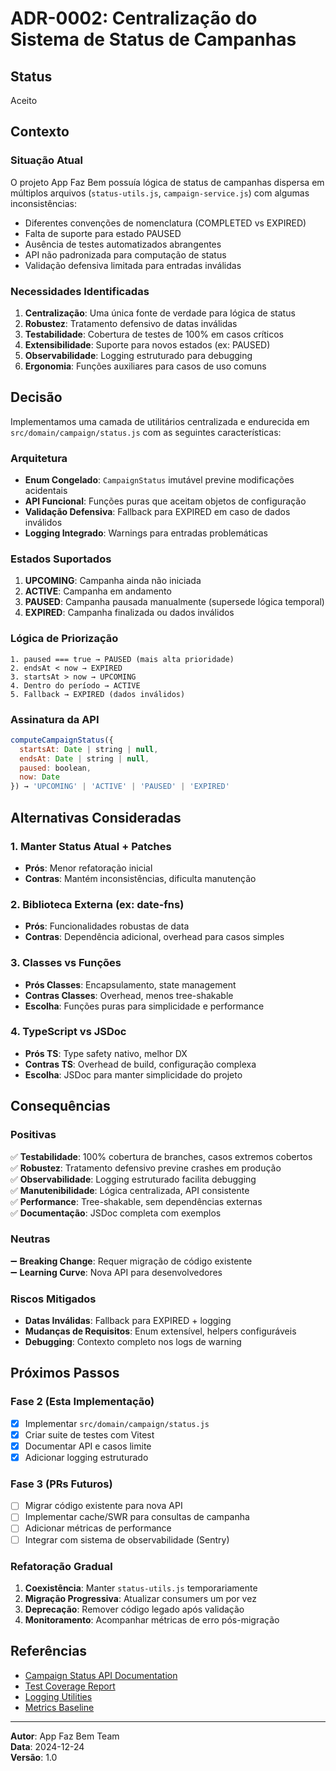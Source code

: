 # ADR-0002: Centralização do Sistema de Status de Campanhas

## Status
Aceito

## Contexto

### Situação Atual
O projeto App Faz Bem possuía lógica de status de campanhas dispersa em múltiplos arquivos (`status-utils.js`, `campaign-service.js`) com algumas inconsistências:

- Diferentes convenções de nomenclatura (COMPLETED vs EXPIRED)
- Falta de suporte para estado PAUSED 
- Ausência de testes automatizados abrangentes
- API não padronizada para computação de status
- Validação defensiva limitada para entradas inválidas

### Necessidades Identificadas
1. **Centralização**: Uma única fonte de verdade para lógica de status
2. **Robustez**: Tratamento defensivo de datas inválidas
3. **Testabilidade**: Cobertura de testes de 100% em casos críticos
4. **Extensibilidade**: Suporte para novos estados (ex: PAUSED)
5. **Observabilidade**: Logging estruturado para debugging
6. **Ergonomia**: Funções auxiliares para casos de uso comuns

## Decisão

Implementamos uma camada de utilitários centralizada e endurecida em `src/domain/campaign/status.js` com as seguintes características:

### Arquitetura
- **Enum Congelado**: `CampaignStatus` imutável previne modificações acidentais
- **API Funcional**: Funções puras que aceitam objetos de configuração
- **Validação Defensiva**: Fallback para EXPIRED em caso de dados inválidos
- **Logging Integrado**: Warnings para entradas problemáticas

### Estados Suportados
1. **UPCOMING**: Campanha ainda não iniciada
2. **ACTIVE**: Campanha em andamento
3. **PAUSED**: Campanha pausada manualmente (supersede lógica temporal)
4. **EXPIRED**: Campanha finalizada ou dados inválidos

### Lógica de Priorização
```
1. paused === true → PAUSED (mais alta prioridade)
2. endsAt < now → EXPIRED  
3. startsAt > now → UPCOMING
4. Dentro do período → ACTIVE
5. Fallback → EXPIRED (dados inválidos)
```

### Assinatura da API
```javascript
computeCampaignStatus({
  startsAt: Date | string | null,
  endsAt: Date | string | null, 
  paused: boolean,
  now: Date
}) → 'UPCOMING' | 'ACTIVE' | 'PAUSED' | 'EXPIRED'
```

## Alternativas Consideradas

### 1. Manter Status Atual + Patches
- **Prós**: Menor refatoração inicial
- **Contras**: Mantém inconsistências, dificulta manutenção

### 2. Biblioteca Externa (ex: date-fns)
- **Prós**: Funcionalidades robustas de data
- **Contras**: Dependência adicional, overhead para casos simples

### 3. Classes vs Funções 
- **Prós Classes**: Encapsulamento, state management
- **Contras Classes**: Overhead, menos tree-shakable
- **Escolha**: Funções puras para simplicidade e performance

### 4. TypeScript vs JSDoc
- **Prós TS**: Type safety nativo, melhor DX
- **Contras TS**: Overhead de build, configuração complexa
- **Escolha**: JSDoc para manter simplicidade do projeto

## Consequências

### Positivas
✅ **Testabilidade**: 100% cobertura de branches, casos extremos cobertos  
✅ **Robustez**: Tratamento defensivo previne crashes em produção  
✅ **Observabilidade**: Logging estruturado facilita debugging  
✅ **Manutenibilidade**: Lógica centralizada, API consistente  
✅ **Performance**: Tree-shakable, sem dependências externas  
✅ **Documentação**: JSDoc completa com exemplos  

### Neutras
➖ **Breaking Change**: Requer migração de código existente  
➖ **Learning Curve**: Nova API para desenvolvedores  

### Riscos Mitigados
- **Datas Inválidas**: Fallback para EXPIRED + logging
- **Mudanças de Requisitos**: Enum extensível, helpers configuráveis
- **Debugging**: Contexto completo nos logs de warning

## Próximos Passos

### Fase 2 (Esta Implementação)
- [x] Implementar `src/domain/campaign/status.js`
- [x] Criar suite de testes com Vitest  
- [x] Documentar API e casos limite
- [x] Adicionar logging estruturado

### Fase 3 (PRs Futuros)
- [ ] Migrar código existente para nova API
- [ ] Implementar cache/SWR para consultas de campanha
- [ ] Adicionar métricas de performance
- [ ] Integrar com sistema de observabilidade (Sentry)

### Refatoração Gradual
1. **Coexistência**: Manter `status-utils.js` temporariamente
2. **Migração Progressiva**: Atualizar consumers um por vez
3. **Deprecação**: Remover código legado após validação
4. **Monitoramento**: Acompanhar métricas de erro pós-migração

## Referências
- [Campaign Status API Documentation](../development/campaign-status.md)
- [Test Coverage Report](../../src/domain/campaign/status.test.js)
- [Logging Utilities](../../src/lib/logging/logger.js)
- [Metrics Baseline](../metrics.md)

---
**Autor**: App Faz Bem Team  
**Data**: 2024-12-24  
**Versão**: 1.0